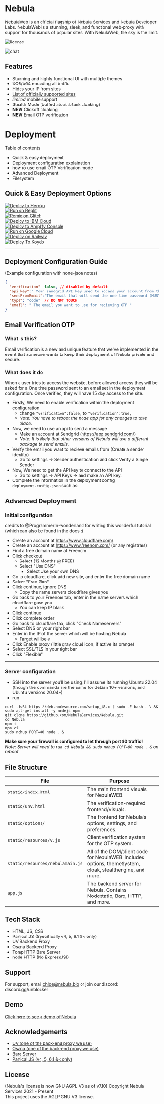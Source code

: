 

# Nebula

NebulaWeb is an official flagship of Nebula Services and Nebula Developer Labs. NebulaWeb is a stunning, sleek, and functional web-proxy with support for thousands of popular sites. With NebulaWeb, the sky is the limit.

![license](https://img.shields.io/badge/License-GNU%20AGPL%20v3-blue) 

![chat](https://img.shields.io/badge/chat-1139%20online-brightgreen) 




## Features

- Stunning and highly functional UI with multiple themes 
- XOR/b64 encoding all traffic
- Hides your IP from sites
- [List of officially supported sites](https://github.com/NebulaServices/Nebula/blob/main/docs/officially-supported-sites.md)
- *limited* mobile support
- Stealth Mode (buffed `about:blank` cloaking)
- **NEW** Clickoff cloaking 
- **NEW** Email OTP verification 


# Deployment

Table of contents 
- Quick & easy deployment
- Deployment configuration explaination 
- how to use email OTP Verification mode
- Advanced Deployment 
- Filesystem


## Quick & Easy Deployment Options
[![Deploy to Heroku](https://raw.githubusercontent.com/BinBashBanana/deploy-buttons/master/buttons/remade/heroku.svg)](https://heroku.com/deploy/?template=https://github.com/NebulaServices/Nebula)
<br>
[![Run on Replit](https://raw.githubusercontent.com/BinBashBanana/deploy-buttons/master/buttons/remade/replit.svg)](https://replit.com/github/NebulaServices/Nebula)
<br>
[![Remix on Glitch](https://raw.githubusercontent.com/BinBashBanana/deploy-buttons/master/buttons/remade/glitch.svg)](https://glitch.com/edit/#!/import/github/NebulaServices/Nebula)
<br>
[![Deploy to IBM Cloud](https://raw.githubusercontent.com/BinBashBanana/deploy-buttons/master/buttons/remade/ibmcloud.svg)](https://cloud.ibm.com/devops/setup/deploy?repository=https://github.com/NebulaServices/Nebula)
<br>
[![Deploy to Amplify Console](https://raw.githubusercontent.com/BinBashBanana/deploy-buttons/master/buttons/remade/amplifyconsole.svg)](https://console.aws.amazon.com/amplify/home#/deploy?repo=https://github.com/NebulaServices/Nebula)
<br>
[![Run on Google Cloud](https://raw.githubusercontent.com/BinBashBanana/deploy-buttons/master/buttons/remade/googlecloud.svg)](https://deploy.cloud.run/?git_repo=https://github.com/NebulaServices/Nebula)
<br>
[![Deploy on Railway](https://binbashbanana.github.io/deploy-buttons/buttons/remade/railway.svg)](https://railway.app/new/template/pBzeiN)
<br>
[![Deploy To Koyeb](https://binbashbanana.github.io/deploy-buttons/buttons/remade/koyeb.svg)](https://app.koyeb.com/deploy?type=git&repository=github.com/NebulaServices/Nebula&branch=main&name=NebulaProxy)

---
## Deployment Configuration Guide 
(Example configuration with none-json notes) 
```json
{ 
  "verification": false, // disabled by default 
  "api_key":" Your sendgrid API key used to access your account from the API to send emails",
  "sendFromEmail":"The email that will send the one time password (MUST BE VERIFIED IN SENDGRID)",
  "type": "code", // DO NOT TOUCH
  "email": " The email you want to use for recieving OTP "
}
```

## Email Verification OTP 
### What is this? 
Email verification is a new and unique feature that we've implemented in the event that someone wants to keep their deployment of Nebula private and secure. 
### What does it do
When a user tries to access the website, before allowed access they will be asked for a One time password sent to an email set in the deployment configuration. Once verified, they will have 15 day access to the site. 

* Firstly, We need to enable verification within the deployment configuration
	* change `"verification":false,` to `"verification":true,` 
	* _Note: You have to reboot the node app for any changes to take place._
* Now, we need to use an api to send a message 
	* Make an account at Sendgrid (https://app.sendgrid.com/)
	* _Note: It is likely that other versions of Nebula will use a different package to send emails._ 
* Verify the email you want to recieve emails from (Create a sender identity)
	* Go to settings -> Sender authentication and click Verify a Single Sender
* Now, We need to get the API key to connect to the API 
	* Go to settings -> API Keys -> and make an API key. 
* Complete the information in the deployment config `deployment.config.json` such as: 
	
  
## Advanced Deployment 

### Initial configuration

credits to @ProgrammerIn-wonderland for writing this wonderful tutorial (which can also be found in the docs :)

* Create an account at https://www.cloudflare.com/
* Create an account at https://www.freenom.com/ (or any registrars) 
* Find a free domain name at Freenom
* Click checkout 
	* Select (12 Months @ FREE) 
	* Select "Use DNS"
		* Select Use your own DNS 
* Go to cloudflare, click add new site, and enter the free domain name
* Select "Free Plan"
* Click continue, ignore DNS
	* Copy the name servers cloudflare gives you
* Go back to your Freenom tab, enter in the name servers which cloudflare gave you
	* You can keep IP blank
* Click continue
* Click complete order
* Go back to cloudflare tab, click "Check Nameservers"
* Select DNS on your right bar
* Enter in the IP of the server which will be hosting Nebula
    * Target will be `@`
* Click Enable proxy (little gray cloud icon, if active its orange)
* Select SSL/TLS in your right bar
* Click "Flexible"

---

### Server configuration

* SSH into the server you'll be using, I'll assume its running Ubuntu 22.04 (though the commands are the same for debian 10+ versions, and Ubuntu versions 20.04+)
* run 
```
curl -fsSL https://deb.nodesource.com/setup_18.x | sudo -E bash - \ &&
sudo apt-get install -y nodejs npm
git clone https://github.com/NebulaServices/Nebula.git
cd Nebula
npm i
npm ci
sudo nohup PORT=80 node . &
```

**Make sure your firewall is configured to let through port 80 traffic!** \
*Note: Server will need to run` cd Nebula && sudo nohup PORT=80 node . &` on reboot*

## File Structure
| **File**                         | Purpose                                                                                                  |   |
|----------------------------------|----------------------------------------------------------------------------------------------------------|---|
| `static/index.html`              | The main frontend visuals for NebulaWEB.                                                                 |   |
| `static/unv.html`                | The verification-required frontend/visuals.                                                              |   |
| `static/options/`                | The frontend for Nebula's options, settings, and preferences.                                            |   |
| `static/resources/v.js`          | Client verification system for the OTP system.                                                           |   |
| `static/resources/nebulamain.js` | All of the DOM/client code for NebulaWEB. Includes options, themeSystem, cloak, stealthengine, and more. |   |
| `app.js`                         | The backend server for Nebula. Contains Nodestatic, Bare, HTTP, and more.                                |   |


## Tech Stack

- HTML, JS, CSS
- Partical.JS (Specifically v4, 5, 6.1 &< only) 
- UV Backend Proxy 
- Osana Backend Proxy
- TompHTTP Bare Server
- node HTTP (No ExpressJS!) 

## Support

For support, email chloe@nebula.bio or join our discord: discord.gg/unblocker


## Demo

[Click here to see a demo of Nebula](https://nebulaproxy.io/)


## Acknowledgements

 - [UV (one of the back-end proxy we use)](https://github.com/titaniumnetwork-dev/Ultraviolet)
 - [Osana (one of the back-end proxy we use)](https://github.com/NebulaServices/Osana)
 - [Bare Server](https://github.com/tomphttp/bare-server-node)
 - [Partical.JS (v4, 5, 6.1 &< only)](https://github.com/VincentGarreau/particles.js)

## License
(Nebula's license is now GNU AGPL V3 as of v7.10)
Copyright Nebula Services 2021 - Present
<br>
This project uses the AGLP GNU V3 license. 

